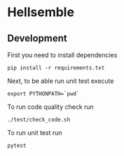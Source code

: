 # Hellsemble

## Development
First you need to install dependencies
```
pip install -r requirements.txt
```
Next, to be able run unit test execute
```
export PYTHONPATH=`pwd`
```
To run code quality check run
```
./test/check_code.sh
```
To run unit test run
```
pytest
```